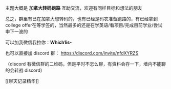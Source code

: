 主题大概是 **加拿大转码跑路** 互助交流，欢迎有同样目标和想法的朋友

总之，群里有已在加拿大想转码的，也有已经是码农准备跑路的，有已经拿到college offer在等学签的，当然最多的还是在学英语/看项目/完成目前学业/尝试申下一波的

可以加我微信我拉你：**Which1is-** 

也可以直接加 discord 群： https://discord.com/invite/nfdXYRZS

（discord 有微信群的二维码，但是平时不怎么聊，有资料会存一下，墙内不能聊的会转战 discord）

[[聊天记录精华]]